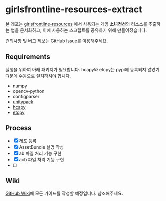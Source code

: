 # girlsfrontline-resources-extract

본 레포는 [girlsfrontline-resources](https://github.com/36base/girlsfrontline-resources) 에서 사용되는 게임 **소녀전선**의 리소스를 추출하는 법을 문서화하고, 이에 사용하는 스크립트를 공유하기 위해 만들어졌습니다.

건의사항 및 버그 제보는 GitHub Issue를 이용해주세요.

## Requirements
실행을 위하여 아래 패키지가 필요합니다. hcapy와 etcpy는 pypi에 등록되지 않았기 떄문에 수동으로 설치하셔야 합니다.
* numpy
* opencv-python
* configparser
* [unitypack](https://github.com/HearthSim/UnityPack)
* [hcapy](https://github.com/krepe-suZette/hcapy)
* [etcpy](https://github.com/krepe-suZette/etcpy)

## Process
- [x] 레포 등록
- [x] AssetBundle 설명 작성
- [x] ab 파일 처리 기능 구현
- [x] acb 파일 처리 기능 구현
- [ ]

## Wiki
[GitHub Wiki](/wiki)에 모든 가이드를 작성할 예정입니다. 참조해주세요.